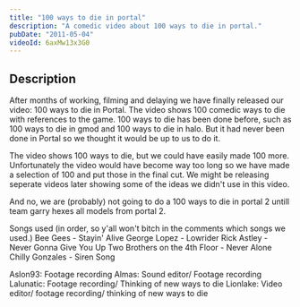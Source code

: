 ```yaml
---
title: "100 ways to die in portal"
description: "A comedic video about 100 ways to die in portal."
pubDate: "2011-05-04"
videoId: 6axMw13x3G0
---
```


## Description

After months of working, filming and delaying we have finally released our video: 100 ways to die in Portal. The video shows 100 comedic ways to die with references to the game. 100 ways to die has been done before, such as 100 ways to die in gmod and 100 ways to die in halo. But it had never been done in Portal so we thought it would be up to us to do it.

The video shows 100 ways to die, but we could have easily made 100 more. Unfortunately the video would have become way too long so we have made a selection of 100 and put those in the final cut. We might be releasing seperate videos later showing some of the ideas we didn't use in this video.

And no, we are (probably) not going to do a 100 ways to die in portal 2 untill team garry hexes all models from portal 2.

Songs used (in order, so y'all won't bitch in the comments which songs we used.)
Bee Gees - Stayin' Alive
George Lopez - Lowrider
Rick Astley - Never Gonna Give You Up
Two Brothers on the 4th Floor - Never Alone
Chilly Gonzales - Siren Song

Aslon93: Footage recording
Almas: Sound editor/ Footage recording
Lalunatic: Footage recording/ Thinking of new ways to die
Lionlake: Video editor/ footage recording/ thinking of new ways to die
